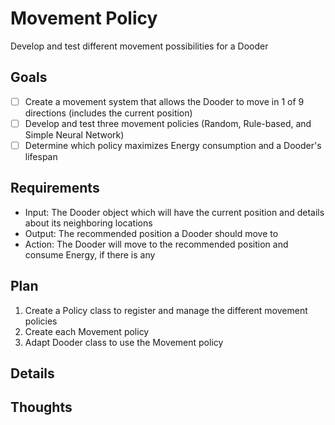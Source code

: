# Movement Policy

Develop and test different movement possibilities for a Dooder

## Goals

- [ ] Create a movement system that allows the Dooder to move in 1 of 9 directions (includes the current position)
- [ ] Develop and test three movement policies (Random, Rule-based, and Simple Neural Network)
- [ ] Determine which policy maximizes Energy consumption and a Dooder's lifespan

## Requirements

- Input: The Dooder object which will have the current position and details about its neighboring locations
- Output: The recommended position a Dooder should move to
- Action: The Dooder will move to the recommended position and consume Energy, if there is any

## Plan

1. Create a Policy class to register and manage the different movement policies
2. Create each Movement policy
3. Adapt Dooder class to use the Movement policy

## Details

## Thoughts
